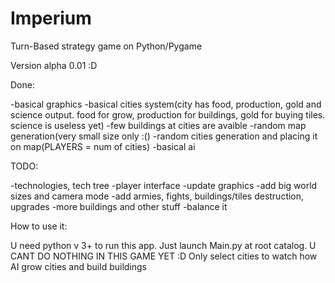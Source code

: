 # Imperium
Turn-Based strategy game on Python/Pygame

Version alpha 0.01 :D


Done:

-basical graphics
-basical cities system(city has food, production, gold and science output. food for grow, production for buildings, gold for buying tiles. science is useless yet)
-few buildings at cities are avaible
-random map generation(very small size only :()
-random cities generation and placing it on map(PLAYERS = num of cities)
-basical ai


TODO:

-technologies, tech tree
-player interface
-update graphics
-add big world sizes and camera mode
-add armies, fights, buildings/tiles destruction, upgrades
-more buildings and other stuff
-balance it

How to use it:

U need python v 3+ to run this app. Just launch Main.py at root catalog.
U CANT DO NOTHING IN THIS GAME YET :D Only select cities to watch how AI grow cities and build buildings

